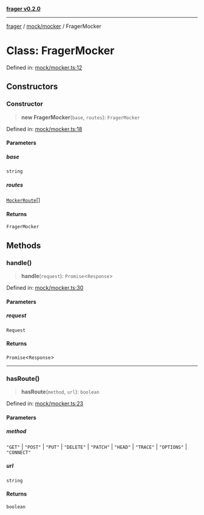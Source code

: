 [**frager v0.2.0**](../../../README.md)

***

[frager](../../../modules.md) / [mock/mocker](../README.md) / FragerMocker

# Class: FragerMocker

Defined in: [mock/mocker.ts:12](https://github.com/kkatou7209/frager/blob/3e44a5ea879bc197bd00a63031eb884a5a2133a6/lib/api/mock/mocker.ts#L12)

## Constructors

### Constructor

> **new FragerMocker**(`base`, `routes`): `FragerMocker`

Defined in: [mock/mocker.ts:18](https://github.com/kkatou7209/frager/blob/3e44a5ea879bc197bd00a63031eb884a5a2133a6/lib/api/mock/mocker.ts#L18)

#### Parameters

##### base

`string`

##### routes

[`MockerRoute`](../type-aliases/MockerRoute.md)[]

#### Returns

`FragerMocker`

## Methods

### handle()

> **handle**(`request`): `Promise`\<`Response`\>

Defined in: [mock/mocker.ts:30](https://github.com/kkatou7209/frager/blob/3e44a5ea879bc197bd00a63031eb884a5a2133a6/lib/api/mock/mocker.ts#L30)

#### Parameters

##### request

`Request`

#### Returns

`Promise`\<`Response`\>

***

### hasRoute()

> **hasRoute**(`method`, `url`): `boolean`

Defined in: [mock/mocker.ts:23](https://github.com/kkatou7209/frager/blob/3e44a5ea879bc197bd00a63031eb884a5a2133a6/lib/api/mock/mocker.ts#L23)

#### Parameters

##### method

`"GET"` | `"POST"` | `"PUT"` | `"DELETE"` | `"PATCH"` | `"HEAD"` | `"TRACE"` | `"OPTIONS"` | `"CONNECT"`

##### url

`string`

#### Returns

`boolean`
